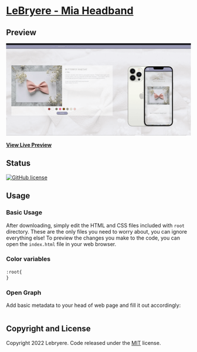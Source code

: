 # [LeBryere - Mia Headband](https://lebryere.github.io/headband/)

## Preview

[![Resume Preview](https://raw.githubusercontent.com/LeBryere/headband/master/preview.png)](https://lebryere.github.io/headband/)

**[View Live Preview](https://lebryere.github.io/headband/)**

## Status

[![GitHub license](https://img.shields.io/badge/license-MIT-green?&style=plastic)](LICENSE)

## Usage

### Basic Usage

After downloading, simply edit the HTML and CSS files included with `root` directory. These are the only files you need to worry about, you can ignore everything else! To preview the changes you make to the code, you can open the `index.html` file in your web browser.

### Color variables
```
:root{
}
```

### Open Graph

Add basic metadata to your head of web page and fill it out accordingly:
```

```
 
## Copyright and License

Copyright 2022 Lebryere. Code released under the [MIT](LICENSE) license.
